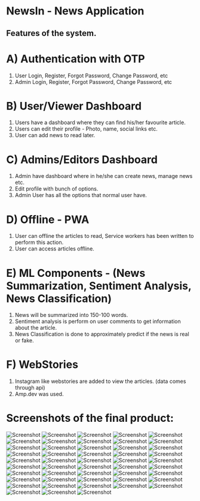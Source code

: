 # NewsIn - News Application

## Features of the system.
# A) Authentication with OTP
1) User Login, Register, Forgot Password, Change Password, etc
2) Admin Login, Register, Forgot Password, Change Password, etc

# B) User/Viewer Dashboard
1) Users have a dashboard where they can find his/her favourite article.
2) Users can edit their profile - Photo, name,  social links etc.
3) User can add news to read later.

# C) Admins/Editors Dashboard
1) Admin have dashboard where in he/she can create news, manage news etc.
2) Edit profile with bunch of options.
3) Admin User has all the options that normal user have.


# D) Offline - PWA 
1) User can offline the articles to read, Service workers has been written to perform this action.
2) User can access articles offline.

# E) ML Components - (News Summarization, Sentiment Analysis, News Classification) 
1) News will be summarized into 150-100 words.
2) Sentiment analysis is perform on user comments to get information about the article.
3) News Classification is done to approximately predict if the news is real or fake.

# F) WebStories
1) Instagram like webstories are added to view the articles. (data comes through api)
2) Amp.dev was used.

# Screenshots of the final product:
![Screenshot](https://raw.githubusercontent.com/neel-desh/Inshort-Bharat/main/Screenshot/NewsApp-AI-neel-desh%20(1).jpg)
![Screenshot](https://raw.githubusercontent.com/neel-desh/Inshort-Bharat/main/Screenshot/NewsApp-AI-neel-desh%20(2).jpg)
![Screenshot](https://raw.githubusercontent.com/neel-desh/Inshort-Bharat/main/Screenshot/NewsApp-AI-neel-desh%20(3).jpg)
![Screenshot](https://raw.githubusercontent.com/neel-desh/Inshort-Bharat/main/Screenshot/NewsApp-AI-neel-desh%20(4).jpg)
![Screenshot](https://raw.githubusercontent.com/neel-desh/Inshort-Bharat/main/Screenshot/NewsApp-AI-neel-desh%20(5).jpg)
![Screenshot](https://raw.githubusercontent.com/neel-desh/Inshort-Bharat/main/Screenshot/NewsApp-AI-neel-desh%20(6).jpg)
![Screenshot](https://raw.githubusercontent.com/neel-desh/Inshort-Bharat/main/Screenshot/NewsApp-AI-neel-desh%20(7).jpg)
![Screenshot](https://raw.githubusercontent.com/neel-desh/Inshort-Bharat/main/Screenshot/NewsApp-AI-neel-desh%20(8).jpg)
![Screenshot](https://raw.githubusercontent.com/neel-desh/Inshort-Bharat/main/Screenshot/NewsApp-AI-neel-desh%20(9).jpg)
![Screenshot](https://raw.githubusercontent.com/neel-desh/Inshort-Bharat/main/Screenshot/NewsApp-AI-neel-desh%20(10).jpg)
![Screenshot](https://raw.githubusercontent.com/neel-desh/Inshort-Bharat/main/Screenshot/NewsApp-AI-neel-desh%20(11).jpg)
![Screenshot](https://raw.githubusercontent.com/neel-desh/Inshort-Bharat/main/Screenshot/NewsApp-AI-neel-desh%20(12).jpg)
![Screenshot](https://raw.githubusercontent.com/neel-desh/Inshort-Bharat/main/Screenshot/NewsApp-AI-neel-desh%20(13).jpg)
![Screenshot](https://raw.githubusercontent.com/neel-desh/Inshort-Bharat/main/Screenshot/NewsApp-AI-neel-desh%20(14).jpg)
![Screenshot](https://raw.githubusercontent.com/neel-desh/Inshort-Bharat/main/Screenshot/NewsApp-AI-neel-desh%20(15).jpg)
![Screenshot](https://raw.githubusercontent.com/neel-desh/Inshort-Bharat/main/Screenshot/NewsApp-AI-neel-desh%20(16).jpg)
![Screenshot](https://raw.githubusercontent.com/neel-desh/Inshort-Bharat/main/Screenshot/NewsApp-AI-neel-desh%20(17).jpg)
![Screenshot](https://raw.githubusercontent.com/neel-desh/Inshort-Bharat/main/Screenshot/NewsApp-AI-neel-desh%20(18).jpg)
![Screenshot](https://raw.githubusercontent.com/neel-desh/Inshort-Bharat/main/Screenshot/NewsApp-AI-neel-desh%20(19).jpg)
![Screenshot](https://raw.githubusercontent.com/neel-desh/Inshort-Bharat/main/Screenshot/NewsApp-AI-neel-desh%20(20).jpg)
![Screenshot](https://raw.githubusercontent.com/neel-desh/Inshort-Bharat/main/Screenshot/NewsApp-AI-neel-desh%20(21).jpg)
![Screenshot](https://raw.githubusercontent.com/neel-desh/Inshort-Bharat/main/Screenshot/NewsApp-AI-neel-desh%20(22).jpg)
![Screenshot](https://raw.githubusercontent.com/neel-desh/Inshort-Bharat/main/Screenshot/NewsApp-AI-neel-desh%20(23).jpg)
![Screenshot](https://raw.githubusercontent.com/neel-desh/Inshort-Bharat/main/Screenshot/NewsApp-AI-neel-desh%20(24).jpg)
![Screenshot](https://raw.githubusercontent.com/neel-desh/Inshort-Bharat/main/Screenshot/NewsApp-AI-neel-desh%20(25).jpg)
![Screenshot](https://raw.githubusercontent.com/neel-desh/Inshort-Bharat/main/Screenshot/NewsApp-AI-neel-desh%20(26).jpg)
![Screenshot](https://raw.githubusercontent.com/neel-desh/Inshort-Bharat/main/Screenshot/NewsApp-AI-neel-desh%20(27).jpg)
![Screenshot](https://raw.githubusercontent.com/neel-desh/Inshort-Bharat/main/Screenshot/NewsApp-AI-neel-desh%20(28).jpg)
![Screenshot](https://raw.githubusercontent.com/neel-desh/Inshort-Bharat/main/Screenshot/NewsApp-AI-neel-desh%20(29).jpg)
![Screenshot](https://raw.githubusercontent.com/neel-desh/Inshort-Bharat/main/Screenshot/NewsApp-AI-neel-desh%20(30).jpg)
![Screenshot](https://raw.githubusercontent.com/neel-desh/Inshort-Bharat/main/Screenshot/NewsApp-AI-neel-desh%20(31).jpg)
![Screenshot](https://raw.githubusercontent.com/neel-desh/Inshort-Bharat/main/Screenshot/NewsApp-AI-neel-desh%20(32).jpg)
![Screenshot](https://raw.githubusercontent.com/neel-desh/Inshort-Bharat/main/Screenshot/NewsApp-AI-neel-desh%20(33).jpg)
![Screenshot](https://raw.githubusercontent.com/neel-desh/Inshort-Bharat/main/Screenshot/NewsApp-AI-neel-desh%20(34).jpg)
![Screenshot](https://raw.githubusercontent.com/neel-desh/Inshort-Bharat/main/Screenshot/NewsApp-AI-neel-desh%20(35).jpg)
![Screenshot](https://raw.githubusercontent.com/neel-desh/Inshort-Bharat/main/Screenshot/NewsApp-AI-neel-desh%20(36).jpg)
![Screenshot](https://raw.githubusercontent.com/neel-desh/Inshort-Bharat/main/Screenshot/NewsApp-AI-neel-desh%20(37).jpg)
![Screenshot](https://raw.githubusercontent.com/neel-desh/Inshort-Bharat/main/Screenshot/NewsApp-AI-neel-desh%20(38).jpg)
![Screenshot](https://raw.githubusercontent.com/neel-desh/Inshort-Bharat/main/Screenshot/NewsApp-AI-neel-desh%20(39).jpg)
![Screenshot](https://raw.githubusercontent.com/neel-desh/Inshort-Bharat/main/Screenshot/NewsApp-AI-neel-desh%20(40).jpg)
![Screenshot](https://raw.githubusercontent.com/neel-desh/Inshort-Bharat/main/Screenshot/NewsApp-AI-neel-desh%20(41).jpg)
![Screenshot](https://raw.githubusercontent.com/neel-desh/Inshort-Bharat/main/Screenshot/NewsApp-AI-neel-desh%20(42).jpg)
![Screenshot](https://raw.githubusercontent.com/neel-desh/Inshort-Bharat/main/Screenshot/NewsApp-AI-neel-desh%20(43).jpg)
![Screenshot](https://raw.githubusercontent.com/neel-desh/Inshort-Bharat/main/Screenshot/NewsApp-AI-neel-desh%20(44).jpg)
![Screenshot](https://raw.githubusercontent.com/neel-desh/Inshort-Bharat/main/Screenshot/NewsApp-AI-neel-desh%20(45).jpg)
![Screenshot](https://raw.githubusercontent.com/neel-desh/Inshort-Bharat/main/Screenshot/NewsApp-AI-neel-desh%20(46).jpg)
![Screenshot](https://raw.githubusercontent.com/neel-desh/Inshort-Bharat/main/Screenshot/NewsApp-AI-neel-desh%20(47).jpg)
![Screenshot](https://raw.githubusercontent.com/neel-desh/Inshort-Bharat/main/Screenshot/NewsApp-AI-neel-desh%20(48).jpg)
